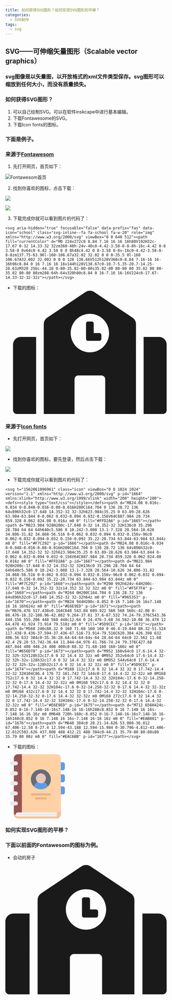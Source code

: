 ```yaml
---
title: 如何获得SVG图形？如何实现SVG图形的平移？
categories: 
  - SVG制作
tags:
  - svg
---
```


## SVG——可伸缩矢量图形（Scalable vector graphics）

### svg图像是以矢量图，以开放格式的xml文件类型保存。svg图形可以缩放到任何大小，而没有质量损失。

### 如何获得SVG图形？
1. 可以自己绘制SVG。可以在软件inskcape中进行基本编辑。
2. 下载Fontawesome的SVG。
3. 下载Icon fonts的图标。

### 下面是例子。

### 来源于[Fontawesom](https://fontawesome.com)
1. 先打开网页，首页如下：

![Fontawesom首页](https://gitee.com/Xhewen/xiaohewen/raw/gh-pages/assets/images/Fontawesom%E9%A6%96%E9%A1%B5%E5%9B%BE.png)

2. 找到你喜欢的图标，点击下载：

![](https://gitee.com/Xhewen/xiaohewen/raw/gh-pages/assets/images/Fontawesom%E5%9B%BE%E6%A0%87%E4%B8%8B%E8%BD%BD%E9%A1%B5%E9%9D%A21.png)


![](https://gitee.com/Xhewen/xiaohewen/raw/gh-pages/assets/images/Fontawesom%E5%9B%BE%E6%A0%87%E4%B8%8B%E8%BD%BD%E9%A1%B5%E9%9D%A22.png)

3. 下载完成你就可以看到图片的代码了：

```
<svg aria-hidden="true" focusable="false" data-prefix="fas" data-icon="school" class="svg-inline--fa fa-school fa-w-20" role="img" xmlns="http://www.w3.org/2000/svg" viewBox="0 0 640 512"><path fill="currentColor" d="M0 224v272c0 8.84 7.16 16 16 16h80V192H32c-17.67 0-32 14.33-32 32zm360-48h-24v-40c0-4.42-3.58-8-8-8h-16c-4.42 0-8 3.58-8 8v64c0 4.42 3.58 8 8 8h48c4.42 0 8-3.58 8-8v-16c0-4.42-3.58-8-8-8zm137.75-63.96l-160-106.67a32.02 32.02 0 0 0-35.5 0l-160 106.67A32.002 32.002 0 0 0 128 138.66V512h128V368c0-8.84 7.16-16 16-16h96c8.84 0 16 7.16 16 16v144h128V138.67c0-10.7-5.35-20.7-14.25-26.63zM320 256c-44.18 0-80-35.82-80-80s35.82-80 80-80 80 35.82 80 80-35.82 80-80 80zm288-64h-64v320h80c8.84 0 16-7.16 16-16V224c0-17.67-14.33-32-32-32z"></path></svg>
```

- 下载的图标：
<svg aria-hidden="true" focusable="false" data-prefix="fas" data-icon="school" class="svg-inline--fa fa-school fa-w-20" role="img" xmlns="http://www.w3.org/2000/svg" viewBox="0 0 640 512"><path fill="currentColor" d="M0 224v272c0 8.84 7.16 16 16 16h80V192H32c-17.67 0-32 14.33-32 32zm360-48h-24v-40c0-4.42-3.58-8-8-8h-16c-4.42 0-8 3.58-8 8v64c0 4.42 3.58 8 8 8h48c4.42 0 8-3.58 8-8v-16c0-4.42-3.58-8-8-8zm137.75-63.96l-160-106.67a32.02 32.02 0 0 0-35.5 0l-160 106.67A32.002 32.002 0 0 0 128 138.66V512h128V368c0-8.84 7.16-16 16-16h96c8.84 0 16 7.16 16 16v144h128V138.67c0-10.7-5.35-20.7-14.25-26.63zM320 256c-44.18 0-80-35.82-80-80s35.82-80 80-80 80 35.82 80 80-35.82 80-80 80zm288-64h-64v320h80c8.84 0 16-7.16 16-16V224c0-17.67-14.33-32-32-32z"></path></svg>





### 来源于[Icon fonts](https://www.iconfont.cn/)

- 先打开网页，首页如下：

![](https://gitee.com/Xhewen/xiaohewen/raw/gh-pages/assets/images/Iconfonts%E9%A6%96%E9%A1%B5%E5%9B%BE.png)

- 找到你喜欢的图标，要先登录，然后点击下载：

![](https://gitee.com/Xhewen/xiaohewen/raw/gh-pages/assets/images/Iconfonts%E5%9B%BE%E6%A0%87%E4%B8%8B%E8%BD%BD%E9%A1%B5%E9%9D%A2.png)

- 下载完成你就可以看到图片的代码了：

```
<svg t="1562061096961" class="icon" viewBox="0 0 1024 1024" version="1.1" xmlns="http://www.w3.org/2000/svg" p-id="1664" xmlns:xlink="http://www.w3.org/1999/xlink" width="200" height="200"><defs><style type="text/css"></style></defs><path d="M824.08 0.016c-0.034 0-0.048-0.016-0.08-0.016H200C164.704 0 136 28.72 136 64v896h32c0-17.648 14.352-32 32-32h623.984c35.25 0 63.89-28.626 63.984-63.844 0-0.062 0.032-0.094 0.032-0.156V64C887.984 28.734 859.328 0.062 824.08 0.016z m0 0" fill="#FFD2A6" p-id="1665"></path><path d="M823.984 928H200c-17.648 0-32 14.352-32 32H136c0 35.296 28.704 64 64 64h640c5.586 0 10.242-3.008 13.1-7.328 20.564-10.626 34.806-31.82 34.868-56.516 0-0.062 0.032-0.094 0.032-0.156v-96c0 0.062-0.032 0.094-0.032 0.156-0.092 35.22-28.734 63.844-63.984 63.844z m0 0" fill="#F7C292" p-id="1666"></path><path d="M824.08 0.016c-0.034 0-0.048-0.016-0.08-0.016H200C164.704 0 136 28.72 136 64v896h32c0-17.648 14.352-32 32-32h623.984c35.25 0 63.89-28.626 63.984-63.844 0-0.062 0.032-0.094 0.032-0.156V64C887.984 28.734 859.328 0.062 824.08 0.016z m0 0" fill="#FFD2A6" p-id="1667"></path><path d="M823.984 928H200c-17.648 0-32 14.352-32 32H136c0 35.296 28.704 64 64 64h640c5.586 0 10.242-3.008 13.1-7.328 20.564-10.626 34.806-31.82 34.868-56.516 0-0.062 0.032-0.094 0.032-0.156v-96c0 0.062-0.032 0.094-0.032 0.156-0.092 35.22-28.734 63.844-63.984 63.844z m0 0" fill="#F7C292" p-id="1668"></path><path d="M200 992h624v-64H200c-17.648 0-32 14.352-32 32s14.352 32 32 32z m0 0" fill="#F5F7FA" p-id="1669"></path><path d="M264 0H200C164.704 0 136 28.72 136 64v896h32c0-17.648 14.352-32 32-32h64z m0 0" fill="#965353" p-id="1670"></path><path d="M824 944H200c-8.852 0-16 7.148-16 16s7.148 16 16 16h624z m0 0" fill="#E6E9ED" p-id="1671"></path><path d="M676.476 517.438v0.164C648 543.84 609.922 560 568 560c-42.08 0-80.476-16.32-108.96-42.882 9.264-37.61 37.6-67.532 74.24-79.376C543.36 444.156 555.206 448 568 448c12.64 0 24.476-3.68 34.562-10.08 36.478 12 64.478 41.924 73.914 79.518z m0 0" fill="#5D9CEC" p-id="1672"></path><path d="M568 240c88.32 0 160 71.68 160 160 0 46.4-19.844 88.32-51.524 117.438-9.436-37.594-37.436-67.516-73.914-79.516C620.304 426.398 632 406.56 632 384c0-35.36-28.64-64-64-64s-64 28.64-64 64c0 22.562 11.68 42.4 29.28 53.742-36.64 11.844-64.976 41.766-74.24 79.376C427.68 487.844 408 446.24 408 400c0-88.32 71.68-160 160-160z m0 0" fill="#656D78" p-id="1673"></path><path d="M952 160v64c0 17.6-14.4 32-32 32h-32V128h32c17.6 0 32 14.4 32 32z m0 0M952 352v64c0 17.6-14.4 32-32 32h-32v-128h32c17.6 0 32 14.4 32 32z m0 0M952 544v64c0 17.6-14.4 32-32 32h-32v-128h32c17.6 0 32 14.4 32 32z m0 0" fill="#5D9CEC" p-id="1674"></path><path d="M168 112c17.6 0 32 14.4 32 32 0 17.742-14.4 32-32 32H104C86.4 176 72 161.742 72 144c0-17.6 14.4-32 32-32z m0 0M168 752c17.6 0 32 14.4 32 32 0 17.742-14.4 32-32 32H104c-17.6 0-32-14.258-32-32 0-17.6 14.4-32 32-32z m0 0M168 592c17.6 0 32 14.4 32 32 0 17.742-14.4 32-32 32H104c-17.6 0-32-14.258-32-32 0-17.6 14.4-32 32-32z m0 0M168 432c17.6 0 32 14.4 32 32 0 17.742-14.4 32-32 32H104c-17.6 0-32-14.258-32-32 0-17.6 14.4-32 32-32z m0 0M168 272c17.6 0 32 14.4 32 32 0 17.742-14.4 32-32 32H104c-17.6 0-32-14.258-32-32 0-17.6 14.4-32 32-32z m0 0" fill="#E6E9ED" p-id="1675"></path><path d="M712 656H424c-8.852 0-16-7.148-16-16s7.148-16 16-16h288c8.852 0 16 7.148 16 16s-7.148 16-16 16z m0 0M648 720h-160c-8.852 0-16-7.148-16-16s7.148-16 16-16h160c8.852 0 16 7.148 16 16s-7.148 16-16 16z m0 0" fill="#EAB081" p-id="1676"></path><path d="M648 384c0 28.21-14.626 53.008-36.812 67.406-12.58 8-27.4 12.594-43.188 12.594-15.984 0-30.796-4.812-43.406-12.812C502.626 437.008 488 412.21 488 384c0-44.21 35.79-80 80-80s80 35.79 80 80z m0 0" fill="#EAC6BB" p-id="1677"></path></svg>
```

- 下载的图标：

<svg t="1562061096961" class="icon" viewBox="0 0 1024 1024" version="1.1" xmlns="http://www.w3.org/2000/svg" p-id="1664" xmlns:xlink="http://www.w3.org/1999/xlink" width="200" height="200"><defs><style type="text/css"></style></defs><path d="M824.08 0.016c-0.034 0-0.048-0.016-0.08-0.016H200C164.704 0 136 28.72 136 64v896h32c0-17.648 14.352-32 32-32h623.984c35.25 0 63.89-28.626 63.984-63.844 0-0.062 0.032-0.094 0.032-0.156V64C887.984 28.734 859.328 0.062 824.08 0.016z m0 0" fill="#FFD2A6" p-id="1665"></path><path d="M823.984 928H200c-17.648 0-32 14.352-32 32H136c0 35.296 28.704 64 64 64h640c5.586 0 10.242-3.008 13.1-7.328 20.564-10.626 34.806-31.82 34.868-56.516 0-0.062 0.032-0.094 0.032-0.156v-96c0 0.062-0.032 0.094-0.032 0.156-0.092 35.22-28.734 63.844-63.984 63.844z m0 0" fill="#F7C292" p-id="1666"></path><path d="M824.08 0.016c-0.034 0-0.048-0.016-0.08-0.016H200C164.704 0 136 28.72 136 64v896h32c0-17.648 14.352-32 32-32h623.984c35.25 0 63.89-28.626 63.984-63.844 0-0.062 0.032-0.094 0.032-0.156V64C887.984 28.734 859.328 0.062 824.08 0.016z m0 0" fill="#FFD2A6" p-id="1667"></path><path d="M823.984 928H200c-17.648 0-32 14.352-32 32H136c0 35.296 28.704 64 64 64h640c5.586 0 10.242-3.008 13.1-7.328 20.564-10.626 34.806-31.82 34.868-56.516 0-0.062 0.032-0.094 0.032-0.156v-96c0 0.062-0.032 0.094-0.032 0.156-0.092 35.22-28.734 63.844-63.984 63.844z m0 0" fill="#F7C292" p-id="1668"></path><path d="M200 992h624v-64H200c-17.648 0-32 14.352-32 32s14.352 32 32 32z m0 0" fill="#F5F7FA" p-id="1669"></path><path d="M264 0H200C164.704 0 136 28.72 136 64v896h32c0-17.648 14.352-32 32-32h64z m0 0" fill="#965353" p-id="1670"></path><path d="M824 944H200c-8.852 0-16 7.148-16 16s7.148 16 16 16h624z m0 0" fill="#E6E9ED" p-id="1671"></path><path d="M676.476 517.438v0.164C648 543.84 609.922 560 568 560c-42.08 0-80.476-16.32-108.96-42.882 9.264-37.61 37.6-67.532 74.24-79.376C543.36 444.156 555.206 448 568 448c12.64 0 24.476-3.68 34.562-10.08 36.478 12 64.478 41.924 73.914 79.518z m0 0" fill="#5D9CEC" p-id="1672"></path><path d="M568 240c88.32 0 160 71.68 160 160 0 46.4-19.844 88.32-51.524 117.438-9.436-37.594-37.436-67.516-73.914-79.516C620.304 426.398 632 406.56 632 384c0-35.36-28.64-64-64-64s-64 28.64-64 64c0 22.562 11.68 42.4 29.28 53.742-36.64 11.844-64.976 41.766-74.24 79.376C427.68 487.844 408 446.24 408 400c0-88.32 71.68-160 160-160z m0 0" fill="#656D78" p-id="1673"></path><path d="M952 160v64c0 17.6-14.4 32-32 32h-32V128h32c17.6 0 32 14.4 32 32z m0 0M952 352v64c0 17.6-14.4 32-32 32h-32v-128h32c17.6 0 32 14.4 32 32z m0 0M952 544v64c0 17.6-14.4 32-32 32h-32v-128h32c17.6 0 32 14.4 32 32z m0 0" fill="#5D9CEC" p-id="1674"></path><path d="M168 112c17.6 0 32 14.4 32 32 0 17.742-14.4 32-32 32H104C86.4 176 72 161.742 72 144c0-17.6 14.4-32 32-32z m0 0M168 752c17.6 0 32 14.4 32 32 0 17.742-14.4 32-32 32H104c-17.6 0-32-14.258-32-32 0-17.6 14.4-32 32-32z m0 0M168 592c17.6 0 32 14.4 32 32 0 17.742-14.4 32-32 32H104c-17.6 0-32-14.258-32-32 0-17.6 14.4-32 32-32z m0 0M168 432c17.6 0 32 14.4 32 32 0 17.742-14.4 32-32 32H104c-17.6 0-32-14.258-32-32 0-17.6 14.4-32 32-32z m0 0M168 272c17.6 0 32 14.4 32 32 0 17.742-14.4 32-32 32H104c-17.6 0-32-14.258-32-32 0-17.6 14.4-32 32-32z m0 0" fill="#E6E9ED" p-id="1675"></path><path d="M712 656H424c-8.852 0-16-7.148-16-16s7.148-16 16-16h288c8.852 0 16 7.148 16 16s-7.148 16-16 16z m0 0M648 720h-160c-8.852 0-16-7.148-16-16s7.148-16 16-16h160c8.852 0 16 7.148 16 16s-7.148 16-16 16z m0 0" fill="#EAB081" p-id="1676"></path><path d="M648 384c0 28.21-14.626 53.008-36.812 67.406-12.58 8-27.4 12.594-43.188 12.594-15.984 0-30.796-4.812-43.406-12.812C502.626 437.008 488 412.21 488 384c0-44.21 35.79-80 80-80s80 35.79 80 80z m0 0" fill="#EAC6BB" p-id="1677"></path></svg>





### 如何实现SVG图形的平移？
### 下面以前面的Fontawesom的图标为例。
- 会动的房子

<head>
		<svg class="svgs" aria-hidden="true" focusable="false" data-prefix="fas" data-icon="school" class="svg-inline--fa fa-school fa-w-20" role="img" xmlns="http://www.w3.org/2000/svg" viewBox="0 0 640 512"><path fill="currentColor" d="M0 224v272c0 8.84 7.16 16 16 16h80V192H32c-17.67 0-32 14.33-32 32zm360-48h-24v-40c0-4.42-3.58-8-8-8h-16c-4.42 0-8 3.58-8 8v64c0 4.42 3.58 8 8 8h48c4.42 0 8-3.58 8-8v-16c0-4.42-3.58-8-8-8zm137.75-63.96l-160-106.67a32.02 32.02 0 0 0-35.5 0l-160 106.67A32.002 32.002 0 0 0 128 138.66V512h128V368c0-8.84 7.16-16 16-16h96c8.84 0 16 7.16 16 16v144h128V138.67c0-10.7-5.35-20.7-14.25-26.63zM320 256c-44.18 0-80-35.82-80-80s35.82-80 80-80 80 35.82 80 80-35.82 80-80 80zm288-64h-64v320h80c8.84 0 16-7.16 16-16V224c0-17.67-14.33-32-32-32z"></path></svg>
		<style type="text/css">
         
	.svgs{
	width:50px;
	height:50px;
	position:relative;
	padding:10px 30px 10px 30px;
	animation:svgs 5s infinite ;
	animation-direction:alternate;

	-webkit-animation:svgs 1s infinite;
	-webkit-animation-direction:alternate;}

     @-webkit-keyframes svgs {
	0%{top:0px;left:0px;}
    100%{top:0px;left:500px;}
	   }
	
</style>
</head>       



 